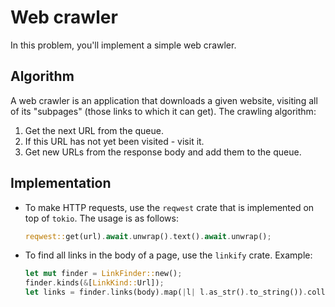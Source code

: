 # Web crawler

In this problem, you'll implement a simple web crawler.

## Algorithm

A web crawler is an application that downloads a given website, visiting all of its "subpages" (those links to which it can get). The crawling algorithm:

1. Get the next URL from the queue.
2. If this URL has not yet been visited - visit it.
3. Get new URLs from the response body and add them to the queue.

## Implementation

- To make HTTP requests, use the `reqwest` crate that is implemented on top of `tokio`. The usage is as follows:

    ```rust
    reqwest::get(url).await.unwrap().text().await.unwrap();
    ```

- To find all links in the body of a page, use the `linkify` crate. Example:

    ```rust
    let mut finder = LinkFinder::new();
    finder.kinds(&[LinkKind::Url]);
    let links = finder.links(body).map(|l| l.as_str().to_string()).collect();
    ```
